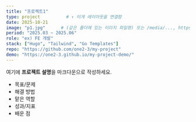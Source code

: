 ```yaml
---
title: "프로젝트1"
type: project          # ↑ 이게 레이아웃을 연결함
date: 2025-10-21
image: "p1.jpg"      # (같은 폴더에 있는 이미지 파일명) 또는 /media/..., https://... 도 가능
period: "2025.03 ~ 2025.06"
role: "ex) FE 개발"
stack: ["Hugo", "Tailwind", "Go Templates"]
repo: "https://github.com/one2-3/my-project"
demo: "https://one2-3.github.io/my-project-demo/"
---
```


여기에 **프로젝트 설명**을 마크다운으로 작성하세요.

- 목표/문제
- 해결 방법
- 맡은 역할
- 성과/지표
- 배운 점

